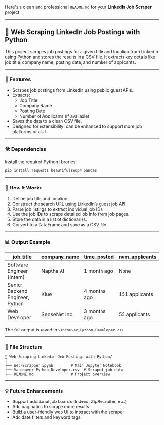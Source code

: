 Here's a clean and professional `README.md` for your **LinkedIn Job Scraper** project:

---

## 📄 Web Scraping LinkedIn Job Postings with Python

This project scrapes job postings for a given title and location from LinkedIn using Python and stores the results in a CSV file. It extracts key details like job title, company name, posting date, and number of applicants.

---

### 📌 Features

- Scrapes job postings from LinkedIn using public guest APIs.
- Extracts:
  - Job Title
  - Company Name
  - Posting Date
  - Number of Applicants (if available)
- Saves the data to a clean CSV file.
- Designed for extensibility: can be enhanced to support more job platforms or a UI.

---

### 🛠️ Dependencies

Install the required Python libraries:

```bash
pip install requests beautifulsoup4 pandas
```

---

### 🚀 How It Works

1. Define job title and location.
2. Construct the search URL using LinkedIn’s guest job API.
3. Parse job listings to extract individual job IDs.
4. Use the job IDs to scrape detailed job info from job pages.
5. Store the data in a list of dictionaries.
6. Convert to a DataFrame and save as a CSV file.

---

### 📊 Output Example

| job_title                        | company_name           | time_posted   | num_applicants    |
|----------------------------------|------------------------|---------------|-------------------|
| Software Engineer (Intern)       | Naptha AI              | 1 month ago   | None              |
| Senior Backend Engineer, Python | Klue                   | 4 months ago  | 151 applicants     |
| Web Developer                   | SenseNet Inc.          | 3 months ago  | 55 applicants      |

The full output is saved in `Vancouver_Python_Developer.csv`.

---

### 📂 File Structure

```
📁 Web-Scraping-Linkedin-Job-Postings-with-Python/
│
├── Web-Scrapper.ipynb        # Main Jupyter Notebook
├── Vancouver_Python_Developer.csv  # Scraped job data
├── README.md                 # Project overview
```

---

### 💡 Future Enhancements

- Support additional job boards (Indeed, ZipRecruiter, etc.)
- Add pagination to scrape more results
- Build a user-friendly web UI to interact with the scraper
- Add date filters and keyword tags


